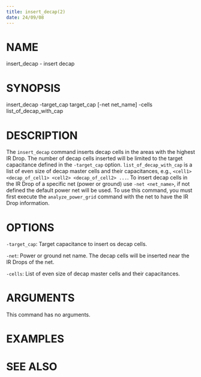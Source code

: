 ```yaml
---
title: insert_decap(2)
date: 24/09/08
---
```


# NAME

insert_decap - insert decap

# SYNOPSIS

insert_decap -target_cap target_cap [-net net_name] -cells list_of_decap_with_cap


# DESCRIPTION

The `insert_decap` command inserts decap cells in the areas with the highest
IR Drop. The number of decap cells inserted will be limited to the target
capacitance defined in the `-target_cap` option. `list_of_decap_with_cap`
is a list of even size of decap master cells and their capacitances,
e.g., `<cell1> <decap_of_cell1> <cell2> <decap_of_cell2> ...`. To insert decap
cells in the IR Drop of a specific net (power or ground) use `-net <net_name>`,
if not defined the default power net will be used.
To use this command, you must first execute the `analyze_power_grid` command
with the net to have the IR Drop information.

# OPTIONS

`-target_cap`:  Target capacitance to insert os decap cells.

`-net`:  Power or ground net name. The decap cells will be inserted near the IR Drops of the net.

`-cells`:  List of even size of decap master cells and their capacitances.

# ARGUMENTS

This command has no arguments.

# EXAMPLES

# SEE ALSO
